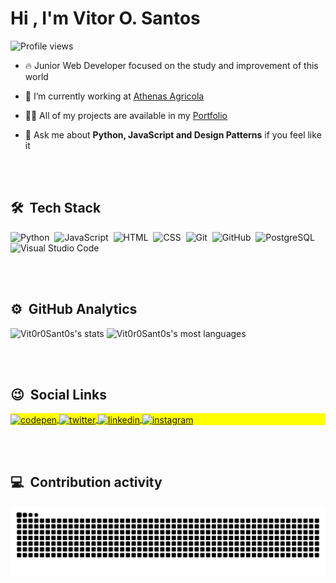 <!-- <img align="right" height="560em" src="https://raw.githubusercontent.com/gist/Vitor0Sant0s/4526b146e1a6b1f7a6be183ed5594d40/raw/68cb4603bfcf724440b1eadc04d62dda15622a30/githubcard.svg"/> -->
<h1 align="left">Hi , I'm Vitor O. Santos</h1>
<p align="left"> <img src="https://komarev.com/ghpvc/?username=Vit0r0Sant0s&color=yellow" alt="Profile views" /> </p>

- 🔥 Junior Web Developer focused on the study and improvement of this world 

- 🔭 I’m currently working at [Athenas Agricola](https://athenasagricola.com.br/)

- 👨‍💻 All of my projects are available in my [Portfolio](https://vitor0sant0s.vercel.app)

- 💬 Ask me about **Python, JavaScript and Design Patterns** if you feel like it

<br><br>

## 🛠 &nbsp;Tech Stack

![Python](https://img.shields.io/badge/-Python-05122A?style=flat&logo=python)&nbsp;
![JavaScript](https://img.shields.io/badge/-JavaScript-05122A?style=flat&logo=javascript)&nbsp;
![HTML](https://img.shields.io/badge/-HTML-05122A?style=flat&logo=HTML5)&nbsp;
![CSS](https://img.shields.io/badge/-CSS-05122A?style=flat&logo=CSS3&logoColor=1572B6)&nbsp;
![Git](https://img.shields.io/badge/-Git-05122A?style=flat&logo=git)&nbsp;
![GitHub](https://img.shields.io/badge/-GitHub-05122A?style=flat&logo=github)&nbsp;
![PostgreSQL](https://img.shields.io/badge/-PostegreSQL-05122A?style=flat&logo=postgresql)&nbsp;
![Visual Studio Code](https://img.shields.io/badge/-Visual%20Studio%20Code-05122A?style=flat&logo=visual-studio-code&logoColor=007ACC)&nbsp;

<br><br>

## ⚙️ &nbsp;GitHub Analytics

<p align="left">
<img width="520em" src="https://github-readme-stats.vercel.app/api?username=Vitor0Sant0s&show_icons=true&theme=tokyonight" alt="Vit0r0Sant0s's stats"/>
<img width="520em" src="https://github-readme-stats.vercel.app/api/top-langs/?username=Vitor0Sant0s&layout=compact&theme=tokyonight" alt="Vit0r0Sant0s's most languages"/>
</p>

<br><br>

## 😉 &nbsp;Social Links

<p align="left" style="background:yellow">
<a href="https://codepen.io/vitor0sant0s" target="_blank">
  <img align="center" src="https://img.shields.io/badge/-codepen-05122A?style=flat&logo=codepen" alt="codepen"/>
</a>
<a href="https://twitter.com/hug0_m0s" target="_blank">
  <img align="center" src="https://img.shields.io/badge/-twitter-05122A?style=flat&logo=twitter" alt="twitter"/>  
</a>
<a href="https://linkedin.com/in/Vitor0Sant0s" target="_blank">
  <img align="center" src="https://img.shields.io/badge/-linkedin-05122A?style=flat&logo=linkedin" alt="linkedin"/>
</a>
<a href="https://instagram.com/hugo_mos" target="_blank">
 <img align="center" src="https://img.shields.io/badge/-instagram-05122A?style=flat&logo=instagram" alt="instagram"/>
</a>
</p>

<!-- <img width="500em" src="https://github-readme-twitter-gazf.vercel.app/api?id=hug0_m0s&layout=wide&show_reply=off&show_retweet=off" /> -->
<br><br>

## 💻 &nbsp;Contribution activity

![Snake animation](https://github.com/Vitor0Sant0s/Vitor0Sant0s/blob/output/github-contribution-grid-snake.svg)
